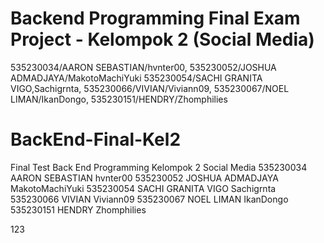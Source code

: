 # Backend Programming Final Exam Project - Kelompok 2 (Social Media)
535230034/AARON SEBASTIAN/hvnter00, 535230052/JOSHUA ADMADJAYA/MakotoMachiYuki
535230054/SACHI GRANITA VIGO,Sachigrnta, 535230066/VIVIAN/Viviann09, 535230067/NOEL LIMAN/IkanDongo, 535230151/HENDRY/Zhomphilies


# BackEnd-Final-Kel2
Final Test Back End Programming
Kelompok 2 Social Media
535230034   AARON SEBASTIAN      hvnter00
535230052   JOSHUA ADMADJAYA     MakotoMachiYuki
535230054   SACHI GRANITA VIGO   Sachigrnta
535230066   VIVIAN               Viviann09
535230067   NOEL LIMAN           IkanDongo
535230151   HENDRY               Zhomphilies

123